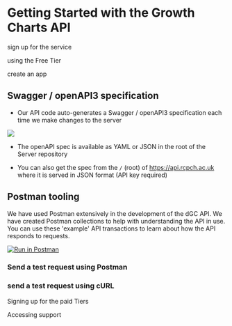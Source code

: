 # Getting Started with the Growth Charts API

sign up for the service

using the Free Tier

create an app

## Swagger / openAPI3 specification

- Our API code auto-generates a Swagger / openAPI3 specification each time we make changes to the server

<img src="https://validator.swagger.io/validator?url=https://raw.githubusercontent.com/rcpch/digital-growth-charts-server/alpha/openapi.yml">

- The openAPI spec is available as YAML or JSON in the root of the Server repository

- You can also get the spec from the `/` (root) of https://api.rcpch.ac.uk where it is served in JSON format (API key required)

## Postman tooling

We have used Postman extensively in the development of the dGC API. We have created Postman collections to help with understanding the API in use. You can use these 'example' API transactions to learn about how the API responds to requests.

[![Run in Postman](https://run.pstmn.io/button.svg)](https://app.getpostman.com/run-collection/6b1137d60067b8aedfea#?env%5Blocalhost%3A5000-testing%5D=W3sia2V5IjoiYmFzZVVybCIsInZhbHVlIjoibG9jYWxob3N0OjUwMDAiLCJlbmFibGVkIjp0cnVlfV0=)

### Send a test request using Postman


### send a test request using cURL



Signing up for the paid Tiers

Accessing support